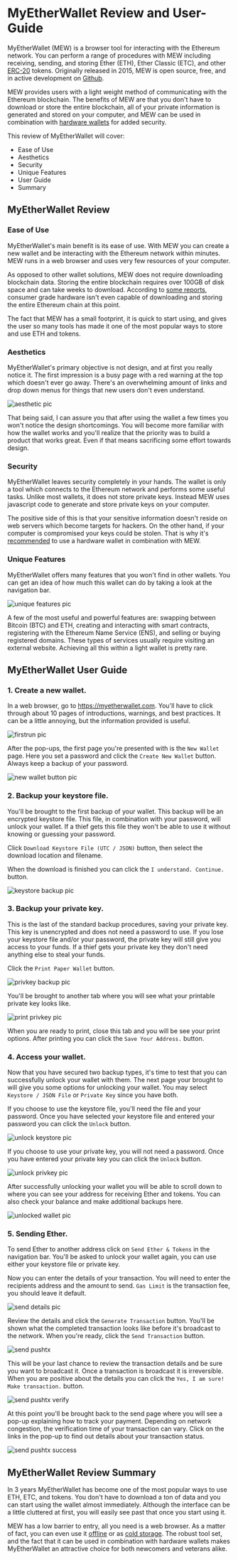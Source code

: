 # MyEtherWallet Review and User-Guide

MyEtherWallet (MEW) is a browser tool for interacting with the Ethereum network. You can perform a range of procedures with MEW including receiving, sending, and storing Ether (ETH), Ether Classic (ETC), and other [ERC-20](https://en.wikipedia.org/wiki/ERC20) tokens. Originally released in 2015, MEW is open source, free, and in active development on [Github](https://github.com/kvhnuke/etherwallet).

MEW provides users with a light weight method of communicating with the Ethereum blockchain. The benefits of MEW are that you don't have to download or store the entire blockchain, all of your private information is generated and stored on your computer, and MEW can be used in combination with [hardware wallets](https://unhashed.com/best-bitcoin-ethereum-altcoin-wallet-reviews/#hardware) for added security.

This review of MyEtherWallet will cover:

+ Ease of Use
+ Aesthetics
+ Security
+ Unique Features
+ User Guide
+ Summary

## MyEtherWallet Review

### Ease of Use

MyEtherWallet's main benefit is its ease of use. With MEW you can create a new wallet and be interacting with the Ethereum network within minutes. MEW runs in a web browser and uses very few resources of your computer.

As opposed to other wallet solutions, MEW does not require downloading blockchain data. Storing the entire blockchain requires over 100GB of disk space and can take weeks to download. According to [some reports](https://ethereum.stackexchange.com/a/826), consumer grade hardware isn't even capable of downloading and storing the entire Ethereum chain at this point.

The fact that MEW has a small footprint, it is quick to start using, and gives the user so many tools has made it one of the most popular ways to store and use ETH and tokens.

### Aesthetics

MyEtherWallet's primary objective is not design, and at first you really notice it. The first impression is a busy page with a red warning at the top which doesn't ever go away. There's an overwhelming amount of links and drop down menus for things that new users don't even understand.

![aesthetic pic](/reviews-guides/myetherwallet_02-04-18/myetherwallet-media/myether_aesthetic_cropped.png)

That being said, I can assure you that after using the wallet a few times you won't notice the design shortcomings. You will become more familiar with how the wallet works and you'll realize that the priority was to build a product that works great. Even if that means sacrificing some effort towards design.

### Security

MyEtherWallet leaves security completely in your hands. The wallet is only a tool which connects to the Ethereum network and performs some useful tasks. Unlike most wallets, it does not store private keys. Instead MEW uses javascript code to generate and store private keys on your computer.

The positive side of this is that your sensitive information doesn't reside on web servers which become targets for hackers. On the other hand, if your computer is compromised your keys could be stolen. That is why it's [recommended](https://myetherwallet.github.io/knowledge-base/hardware-wallets/hardware-wallet-recommendations.html) to use a hardware wallet in combination with MEW.

### Unique Features

MyEtherWallet offers many features that you won't find in other wallets. You can get an idea of how much this wallet can do by taking a look at the navigation bar.

![unique features pic](/reviews-guides/myetherwallet_02-04-18/myetherwallet-media/myether_unique-features_cropped.png)

A few of the most useful and powerful features are: swapping between Bitcoin (BTC) and ETH, creating and interacting with smart contracts, registering with the Ethereum Name Service (ENS), and selling or buying registered domains. These types of services usually require visiting an external website. Achieving all this within a light wallet is pretty rare.

## MyEtherWallet User Guide

### 1. Create a new wallet.

In a web browser, go to https://myetherwallet.com. You'll have to click through about 10 pages of introductions, warnings, and best practices. It can be a little annoying, but the information provided is useful.

![firstrun pic](/reviews-guides/myetherwallet_02-04-18/myetherwallet-media/myether_firstrun_cropped.png)

After the pop-ups, the first page you're presented with is the `New Wallet` page. Here you set a password and click the `Create New Wallet` button. Always keep a backup of your password.

![new wallet button pic](/reviews-guides/myetherwallet_02-04-18/myetherwallet-media/myether_new-wallet_cropped.png)

### 2. Backup your keystore file.

You'll be brought to the first backup of your wallet. This backup will be an encrypted keystore file. This file, in combination with your password, will unlock your wallet. If a thief gets this file they won't be able to use it without knowing or guessing your password.

Click `Download Keystore File (UTC / JSON)` button, then select the download location and filename.

When the download is finished you can click the `I understand. Continue.` button.

![keystore backup pic](/reviews-guides/myetherwallet_02-04-18/myetherwallet-media/myether_keystore-backup_cropped.png)

### 3. Backup your private key.

This is the last of the standard backup procedures, saving your private key. This key is unencrypted and does not need a password to use. If you lose your keystore file and/or your password, the private key will still give you access to your funds. If a thief gets your private key they don't need anything else to steal your funds.

Click the `Print Paper Wallet` button.

![privkey backup pic](/reviews-guides/myetherwallet_02-04-18/myetherwallet-media/myether_privkey-backup_cropped.png)

You'll be brought to another tab where you will see what your printable private key looks like.

![print privkey pic](/reviews-guides/myetherwallet_02-04-18/myetherwallet-media/myether_privkey-paper_cropped.png)

When you are ready to print, close this tab and you will be see your print options. After printing you can click the `Save Your Address.` button.

### 4. Access your wallet.

Now that you have secured two backup types, it's time to test that you can successfully unlock your wallet with them. The next page your brought to will give you some options for unlocking your wallet. You may select `Keystore / JSON File` or `Private Key` since you have both.

If you choose to use the keystore file, you'll need the file and your password. Once you have selected your keystore file and entered your password you can click the `Unlock` button.

![unlock keystore pic](/reviews-guides/myetherwallet_02-04-18/myetherwallet-media/myether_login-keystore_cropped.png)

If you choose to use your private key, you will not need a password. Once you have entered your private key you can click the `Unlock` button.

![unlock privkey pic](/reviews-guides/myetherwallet_02-04-18/myetherwallet-media/myether_login-privkey_cropped.png)

After successfully unlocking your wallet you will be able to scroll down to where you can see your address for receiving Ether and tokens. You can also check your balance and make additional backups here.

![unlocked wallet pic](/reviews-guides/myetherwallet_02-04-18/myetherwallet-media/myether_unlocked-wallet_cropped.png)

### 5. Sending Ether.

To send Ether to another address click on `Send Ether & Tokens` in the navigation bar. You'll be asked to unlock your wallet again, you can use either your keystore file or private key.

Now you can enter the details of your transaction. You will need to enter the recipients address and the amount to send. `Gas Limit` is the transaction fee, you should leave it default.

![send details pic](/reviews-guides/myetherwallet_02-04-18/myetherwallet-media/myether_send-addramt_cropped.png)

Review the details and click the `Generate Transaction` button. You'll be shown what the completed transaction looks like before it's broadcast to the network. When you're ready, click the `Send Transaction` button.

![send pushtx](/reviews-guides/myetherwallet_02-04-18/myetherwallet-media/myether_send-pushtx_cropped.png)

This will be your last chance to review the transaction details and be sure you want to broadcast it. Once a transaction is broadcast it is irreversible. When you are positive about the details you can click the `Yes, I am sure! Make transaction.` button.

![send pushtx verify](/reviews-guides/myetherwallet_02-04-18/myetherwallet-media/myether_send-pushtx-verify_cropped.png)

At this point you'll be brought back to the send page where you will see a pop-up explaining how to track your payment. Depending on network congestion, the verification time of your transaction can vary. Click on the links in the pop-up to find out details about your transaction status.

![send pushtx success](/reviews-guides/myetherwallet_02-04-18/myetherwallet-media/myether_send-pushtx-success_cropped.png)


## MyEtherWallet Review Summary

In 3 years MyEtherWallet has become one of the most popular ways to use ETH, ETC, and tokens. You don't have to download a ton of data and you can start using the wallet almost immediately. Although the interface can be a little cluttered at first, you will easily see past that once you start using it.

MEW has a low barrier to entry, all you need is a web browser. As a matter of fact, you can even use it [offline](https://myetherwallet.github.io/knowledge-base/offline/running-myetherwallet-locally.html) or as [cold storage](https://myetherwallet.github.io/knowledge-base/offline/ethereum-cold-storage-with-myetherwallet.html). The robust tool set, and the fact that it can be used in combination with hardware wallets makes MyEtherWallet an attractive choice for both newcomers and veterans alike.